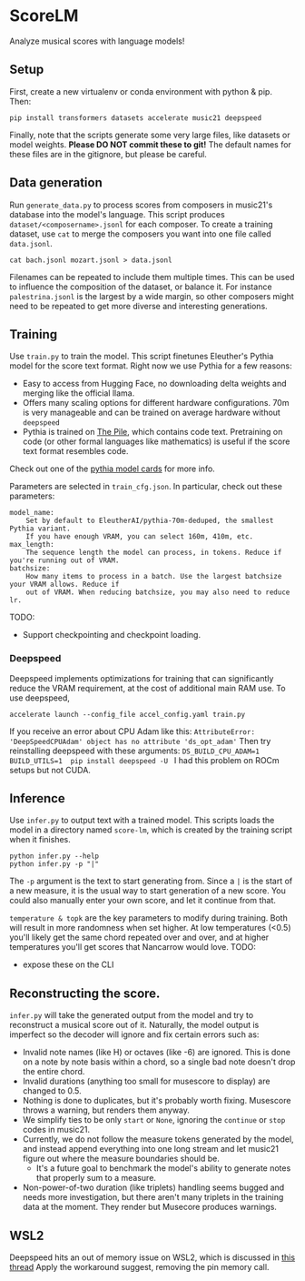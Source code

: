 # ScoreLM
Analyze musical scores with language models!

## Setup
First, create a new virtualenv or conda environment with python & pip.
Then:
```
pip install transformers datasets accelerate music21 deepspeed
```

Finally, note that the scripts generate some very large files, like datasets or model
weights. **Please DO NOT commit these to git!** The default names for these files are in the gitignore,
but please be careful.

## Data generation
Run `generate_data.py` to process scores from composers in music21's database into the model's language.
This script produces `dataset/<composername>.jsonl` for each composer. To create a training dataset, use
`cat` to merge the composers you want into one file called `data.jsonl`.
```
cat bach.jsonl mozart.jsonl > data.jsonl
```
Filenames can be repeated to include them multiple times. This can be used to influence the composition
of the dataset, or balance it. For instance `palestrina.jsonl` is the largest by a wide margin, so other
composers might need to be repeated to get more diverse and interesting generations.

## Training
Use `train.py` to train the model. This script finetunes Eleuther's Pythia model for the score text
format. Right now we use Pythia for a few reasons:
* Easy to access from Hugging Face, no downloading delta weights and merging like the official llama.
* Offers many scaling options for different hardware configurations. 70m is very manageable and can
  be trained on average hardware without `deepspeed`
* Pythia is trained on [The Pile](https://arxiv.org/pdf/2101.00027.pdf), which contains code text. Pretraining
  on code (or other formal languages like mathematics) is useful if the score text format resembles code.

Check out one of the [pythia model cards](https://huggingface.co/EleutherAI/pythia-12b-v0) for more info.

Parameters are selected in `train_cfg.json`.
In particular, check out these parameters:
```
model_name:
    Set by default to EleutherAI/pythia-70m-deduped, the smallest Pythia variant.
    If you have enough VRAM, you can select 160m, 410m, etc.
max_length:
    The sequence length the model can process, in tokens. Reduce if you're running out of VRAM.
batchsize:
    How many items to process in a batch. Use the largest batchsize your VRAM allows. Reduce if
    out of VRAM. When reducing batchsize, you may also need to reduce lr.
```
TODO:
* Support checkpointing and checkpoint loading.

### Deepspeed
Deepspeed implements optimizations for training that can significantly reduce the VRAM
requirement, at the cost of additional main RAM use. To use deepspeed,
```
accelerate launch --config_file accel_config.yaml train.py
```
If you receive an error about CPU Adam like this: `AttributeError: 'DeepSpeedCPUAdam' object has no attribute 'ds_opt_adam'`
Then try reinstalling deepspeed with these arguments: `DS_BUILD_CPU_ADAM=1  BUILD_UTILS=1  pip install deepspeed -U `
I had this problem on ROCm setups but not CUDA.

## Inference
Use `infer.py` to output text with a trained model. This scripts loads the model
in a directory named `score-lm`, which is created by the training script when it finishes.
```
python infer.py --help
python infer.py -p "|"
```
The `-p` argument is the text to start generating from. Since a `|` is the start of a new measure,
it is the usual way to start generation of a new score. You could also manually enter your own score,
and let it continue from that.

`temperature & topk` are the key parameters to modify during training. Both will result
in more randomness when set higher. At low temperatures (<0.5) you'll likely get the same
chord repeated over and over, and at higher temperatures you'll get scores that Nancarrow would love.
TODO:
* expose these on the CLI

## Reconstructing the score.
`infer.py` will take the generated output from the model and try to reconstruct a musical score
out of it. Naturally, the model output is imperfect so the decoder will ignore and fix certain
errors such as:
* Invalid note names (like H) or octaves (like -6) are ignored.
  This is done on a note by note basis within a chord, so a single bad note doesn't drop the entire chord.
* Invalid durations (anything too small for musescore to display) are changed to 0.5.
* Nothing is done to duplicates, but it's probably worth fixing. Musescore throws a warning,
  but renders them anyway.
* We simplify ties to be only `start` or `None`, ignoring the `continue` or `stop` codes in music21.
* Currently, we do not follow the measure tokens generated by the model, and instead append
  everything into one long stream and let music21 figure out where the measure boundaries should be.
  * It's a future goal to benchmark the model's ability to generate notes that properly sum to  a measure.
* Non-power-of-two duration (like triplets) handling seems bugged and needs more investigation, but
  there aren't many triplets in the training data at the moment. They render but Musecore produces
  warnings.

## WSL2
Deepspeed hits an out of memory issue on WSL2, which is discussed in [this thread](https://github.com/microsoft/DeepSpeed/issues/2977)
Apply the workaround suggest, removing the pin memory call.
